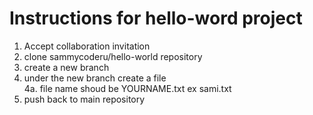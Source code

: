# Instructions for hello-word project

1. Accept collaboration invitation
2. clone sammycoderu/hello-world repository
3. create a new branch
4. under the new branch create a file <br />
     4a.  file name shoud be YOURNAME.txt  ex sami.txt
5. push back to main repository



